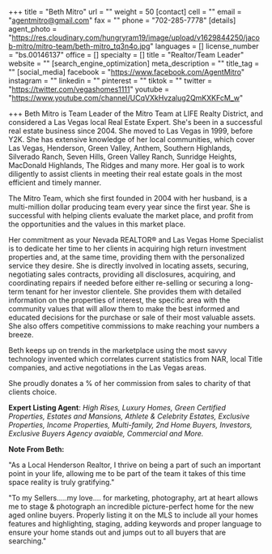 +++
title = "Beth Mitro"
url = ""
weight = 50
[contact]
cell = ""
email = "agentmitro@gmail.com"
fax = ""
phone = "702-285-7778"
[details]
agent_photo = "https://res.cloudinary.com/hungryram19/image/upload/v1629844250/jacob-mitro/mitro-team/beth-mitro_tq3n4o.jpg"
languages = []
license_number = "bs.00146137"
office = []
specialty = []
title = "Realtor/Team Leader"
website = ""
[search_engine_optimization]
meta_description = ""
title_tag = ""
[social_media]
facebook = "https://www.facebook.com/AgentMitro"
instagram = ""
linkedin = ""
pinterest = ""
tiktok = ""
twitter = "https://twitter.com/vegashomes1111"
youtube = "https://www.youtube.com/channel/UCqVXkHvzalug2QmKXKFcM_w"

+++
Beth Mitro is Team Leader of the Mitro Team at LIFE Realty District, and considered a Las Vegas local Real Estate Expert. She's been in a successful real estate business since 2004. She moved to Las Vegas in 1999, before Y2K. She has extensive knowledge of her local communities, which cover Las Vegas, Henderson, Green Valley, Anthem, Southern Highlands, Silverado Ranch, Seven Hills, Green Valley Ranch, Sunridge Heights, MacDonald Highlands, The Ridges and many more. Her goal is to work diligently to assist clients in meeting their real estate goals in the most efficient and timely manner.

The Mitro Team, which she first founded in 2004 with her husband, is a multi-million dollar producing team every year since the first year. She is successful with helping clients evaluate the market place, and profit from the opportunities and the values in this market place.

Her commitment as your Nevada REALTOR® and Las Vegas Home Specialist is to dedicate her time to her clients in acquiring high return investment properties and, at the same time, providing them with the personalized service they desire. She is directly involved in locating assets, securing, negotiating sales contracts, providing all disclosures, acquiring, and coordinating repairs if needed before either re-selling or securing a long-term tenant for her investor clientele. She provides them with detailed information on the properties of interest, the specific area with the community values that will allow them to make the best informed and educated decisions for the purchase or sale of their most valuable assets. She also offers competitive commissions to make reaching your numbers a breeze.

Beth keeps up on trends in the marketplace using the most savvy technology invented which correlates current statistics from NAR, local Title companies, and active negotiations in the Las Vegas areas.

She proudly donates a % of her commission from sales to charity of that clients choice.

**Expert Listing Agent**: _High Rises, Luxury Homes, Green Certified Properties, Estates and Mansions, Athlete & Celebrity Estates, Exclusive Properties, Income Properties, Multi-family, 2nd Home Buyers, Investors, Exclusive Buyers Agency avaiable, Commercial and More._

**Note From Beth:**

"As a Local Henderson Realtor, I thrive on being a part of such an important point in your life, allowing me to be part of the team it takes of this time space reality is truly gratifying."

"To my Sellers.....my love.... for marketing, photography, art at heart allows me to stage & photograph an incredible picture-perfect home for the new aged online buyers. Properly listing it on the MLS to include all your homes features and highlighting, staging, adding keywords and proper language to ensure your home stands out and jumps out to all buyers that are searching."
